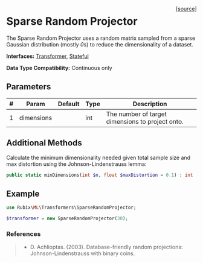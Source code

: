 <span style="float:right;"><a href="https://github.com/RubixML/RubixML/blob/master/src/Transformers/SparseRandomProjector.php">[source]</a></span>

# Sparse Random Projector
The Sparse Random Projector uses a random matrix sampled from a sparse Gaussian distribution (mostly *0*s) to reduce the dimensionality of a dataset.

**Interfaces:** [Transformer](api.md#transformer), [Stateful](api.md#stateful)

**Data Type Compatibility:** Continuous only

## Parameters
| # | Param | Default | Type | Description |
|---|---|---|---|---|
| 1 | dimensions | | int | The number of target dimensions to project onto. |

## Additional Methods
Calculate the minimum dimensionality needed given total sample size and max distortion using the Johnson-Lindenstrauss lemma:
```php
public static minDimensions(int $n, float $maxDistortion = 0.1) : int
```

## Example
```php
use Rubix\ML\Transformers\SparseRandomProjector;

$transformer = new SparseRandomProjector(30);
```

### References
>- D. Achlioptas. (2003). Database-friendly random projections: Johnson-Lindenstrauss with binary coins.